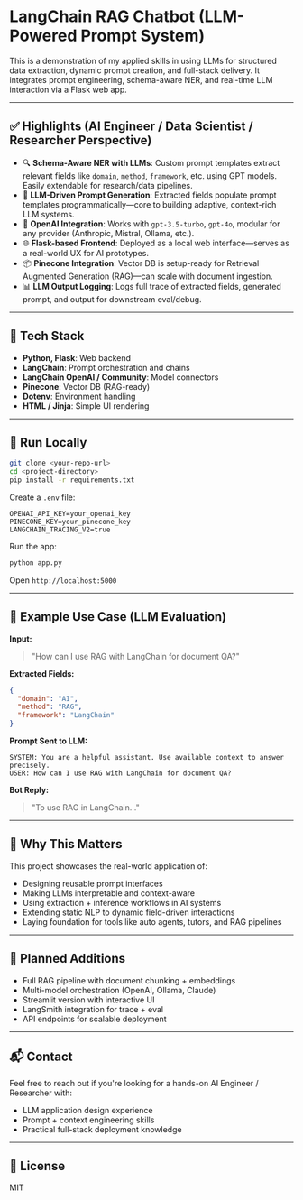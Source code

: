 # LangChain RAG Chatbot (LLM-Powered Prompt System)

This is a demonstration of my applied skills in using LLMs for structured data extraction, dynamic prompt creation, and full-stack delivery. It integrates prompt engineering, schema-aware NER, and real-time LLM interaction via a Flask web app.

---

## ✅ Highlights (AI Engineer / Data Scientist / Researcher Perspective)

* 🔍 **Schema-Aware NER with LLMs**: Custom prompt templates extract relevant fields like `domain`, `method`, `framework`, etc. using GPT models. Easily extendable for research/data pipelines.
* 🧠 **LLM-Driven Prompt Generation**: Extracted fields populate prompt templates programmatically—core to building adaptive, context-rich LLM systems.
* 🤖 **OpenAI Integration**: Works with `gpt-3.5-turbo`, `gpt-4o`, modular for any provider (Anthropic, Mistral, Ollama, etc.).
* 🌐 **Flask-based Frontend**: Deployed as a local web interface—serves as a real-world UX for AI prototypes.
* 📦 **Pinecone Integration**: Vector DB is setup-ready for Retrieval Augmented Generation (RAG)—can scale with document ingestion.
* 📊 **LLM Output Logging**: Logs full trace of extracted fields, generated prompt, and output for downstream eval/debug.

---

## 🧠 Tech Stack

* **Python, Flask**: Web backend
* **LangChain**: Prompt orchestration and chains
* **LangChain OpenAI / Community**: Model connectors
* **Pinecone**: Vector DB (RAG-ready)
* **Dotenv**: Environment handling
* **HTML / Jinja**: Simple UI rendering

---

## 🚀 Run Locally

```bash
git clone <your-repo-url>
cd <project-directory>
pip install -r requirements.txt
```

Create a `.env` file:

```env
OPENAI_API_KEY=your_openai_key
PINECONE_KEY=your_pinecone_key
LANGCHAIN_TRACING_V2=true
```

Run the app:

```bash
python app.py
```

Open `http://localhost:5000`

---

## 🔬 Example Use Case (LLM Evaluation)

**Input:**

> "How can I use RAG with LangChain for document QA?"

**Extracted Fields:**

```json
{
  "domain": "AI",
  "method": "RAG",
  "framework": "LangChain"
}
```

**Prompt Sent to LLM:**

```
SYSTEM: You are a helpful assistant. Use available context to answer precisely.
USER: How can I use RAG with LangChain for document QA?
```

**Bot Reply:**

> "To use RAG in LangChain..."

---

## 💼 Why This Matters

This project showcases the real-world application of:

* Designing reusable prompt interfaces
* Making LLMs interpretable and context-aware
* Using extraction + inference workflows in AI systems
* Extending static NLP to dynamic field-driven interactions
* Laying foundation for tools like auto agents, tutors, and RAG pipelines

---

## 🧱 Planned Additions

* Full RAG pipeline with document chunking + embeddings
* Multi-model orchestration (OpenAI, Ollama, Claude)
* Streamlit version with interactive UI
* LangSmith integration for trace + eval
* API endpoints for scalable deployment

---

## 📬 Contact

Feel free to reach out if you're looking for a hands-on AI Engineer / Researcher with:

* LLM application design experience
* Prompt + context engineering skills
* Practical full-stack deployment knowledge

---

## 📄 License

MIT
